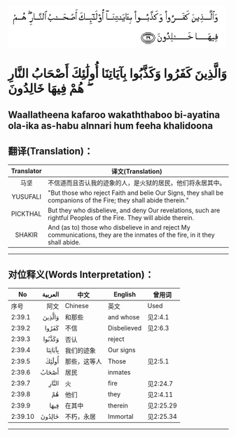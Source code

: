 ![002:039](images/002_039.gif)

#  وَالَّذِينَ كَفَرُوا وَكَذَّبُوا بِآيَاتِنَا أُولَٰئِكَ أَصْحَابُ النَّارِ ۖ هُمْ فِيهَا خَالِدُونَ 

## Waallatheena kafaroo wakaththaboo bi-ayatina ola-ika as-habu alnnari hum feeha khalidoona

## 翻译(Translation)：

| Translator | 译文(Translation)                                            |
|:----------:| ------------------------------------------------------------ |
| 马坚       | 不信道而且否认我的迹象的人，是火狱的居民，他们将永居其中。   |
| YUSUFALI   | "But those who reject Faith and belie Our Signs, they shall be companions of the Fire; they shall abide therein." |
| PICKTHAL   | But they who disbelieve, and deny Our revelations, such are rightful Peoples of the Fire. They will abide therein. |
| SHAKIR     | And (as to) those who disbelieve in and reject My communications, they are the inmates of the fire, in it they shall abide. |

---

## 对位释义(Words Interpretation)：

| No      | العربية | 中文         | English     | 曾用词    |
| ------- | ------: | ------------ | ----------- | --------- |
| 序号    |    阿文 | Chinese      | 英文        | Used      |
| 2:39.1  |  وَالَّذِينَ | 和那些       | and whose   | 见2:4.1   |
| 2:39.2  |   كَفَرُوا | 不信         | Disbelieved | 见2:6.3   |
| 2:39.3  |  وَكَذَّبُوا | 否认         | reject      |           |
| 2:39.4  | بِآيَاتِنَا | 我们的迹象   | Our signs   |           |
| 2:39.5  |   أُولَٰئِكَ | 那些，这等人 | Those       | 见2:5.1   |
| 2:39.6  |   أَصْحَابُ | 居民         | inmates     |           |
| 2:39.7  |   النَّارِ | 火           | fire        | 见2:24.7  |
| 2:39.8  |      هُمْ | 他们         | they        | 见2:4.11  |
| 2:39.9  |    فِيهَا | 在其中       | therein     | 见2:25.29 |
| 2:39.10 |  خَالِدُونَ | 不朽，永居   | Immortal    | 见2:25.34 |

---
